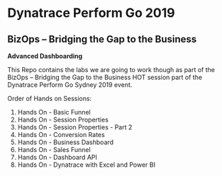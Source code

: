 # Dynatrace Perform Go 2019

## BizOps – Bridging the Gap to the Business

**Advanced Dashboarding**

This Repo contains the labs we are going to work though as part of the BizOps – Bridging the Gap to the Business HOT session part of the Dynatrace Perform Go Sydney 2019 event.

Order of Hands on Sessions:

1) Hands On - Basic Funnel
2) Hands On - Session Properties
3) Hands On - Session Properties - Part 2
4) Hands On - Conversion Rates
5) Hands On - Business Dashboard
6) Hands On - Sales Funnel
7) Hands On - Dashboard API
8) Hands On - Dynatrace with Excel and Power BI
